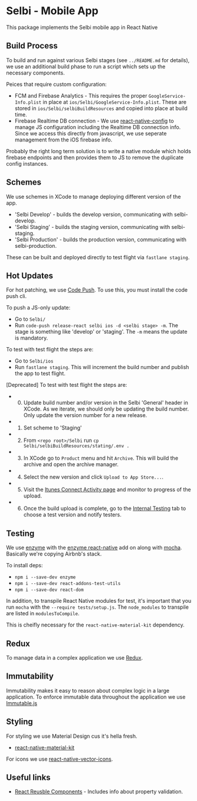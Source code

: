 Selbi - Mobile App
==================

This package implements the Selbi mobile app in React Native

Build Process
-------------

To build and run against various Selbi stages (see `../README.md` for details), we use an additional
build phase to run a script which sets up the necessary components.

Peices that require custom configuration:
- FCM and Firebase Analytics - This requires the proper `GoogleService-Info.plist` in place at
`ios/Selbi/GoogleService-Info.plist`. These are stored in `ios/Selbi/selbiBuildResources` and copied
 into place at build time.
- Firebase Realtime DB connection - We use [react-native-config](https://github.com/luggit/react-native-config)
to manage JS configuration including the Realtime DB connection info. Since we access this directly
from javascript, we use seperate management from the iOS firebase info.

Probably the right long term solution is to write a native module which holds firebase endpoints
and then provides them to JS to remove the duplicate config instances.

Schemes
-------
We use schemes in XCode to manage deploying different version of the app.

- 'Selbi Develop' - builds the develop version, communicating with selbi-develop.
- 'Selbi Staging' - builds the staging version, communicating with selbi-staging.
- 'Selbi Production' - builds the production version, communicating with selbi-production.

These can be built and deployed directly to test flight via `fastlane staging`.


Hot Updates
-----------

For hot patching, we use [Code Push](https://microsoft.github.io/code-push/). To use this, you
must install the code push cli.

To push a JS-only update:
- Go to `Selbi/`
- Run `code-push release-react selbi ios -d <selbi stage> -m`. The stage is something like 'develop'
or 'staging'. The `-m` means the update is mandatory.

To test with test flight the steps are:
- Go to `Selbi/ios`
- Run `fastlane staging`. This will increment the build number and publish the app to test flight.

[Deprecated] To test with test flight the steps are:
- 0. Update build number and/or version in the Selbi 'General' header in XCode. As we iterate, we should
only be updating the build number. Only update the version number for a new release.
- 1. Set scheme to 'Staging'
- 2. From `<repo root>/Selbi` run `cp Selbi/selbiBuildResources/stating/.env .`
- 3. In XCode go to `Product` menu and hit `Archive`. This will build the archive and open the archive
manager.
- 4. Select the new version and click `Upload to App Store...`.
- 5. Visit the [Itunes Connect Activity page](https://itunesconnect.apple.com/WebObjects/iTunesConnect.woa/ra/ng/app/1156524902/activity/ios/builds)
 and monitor to progress of the upload.
- 6. Once the build upload is complete, go to the [Internal Testing](https://itunesconnect.apple.com/WebObjects/iTunesConnect.woa/ra/ng/app/1156524902/testflight/internal)
tab to choose a test version and notify testers.

Testing
-------

We use [enzyme](https://github.com/airbnb/enzyme) with the
[enzyme react-native](https://github.com/airbnb/enzyme/blob/master/docs/guides/react-native.md) add
on along with [mocha](https://mochajs.org/). Basically we're copying Airbnb's stack.

To install deps:
- `npm i --save-dev enzyme`
- `npm i --save-dev react-addons-test-utils`
- `npm i --save-dev react-dom`

In addition, to transpile React Native modules for test, it's important that you run `mocha` with
the `--require tests/setup.js`. The `node_modules` to transpile are listed in `modulesToCompile`.

This is cheifly necessary for the `react-native-material-kit` dependency.

Redux
-----
To manage data in a complex application we use
[Redux](http://redux.js.org/docs/introduction/index.html).


Immutability
------------
Immutability makes it easy to reason about complex logic in a large application. To enforce
immutable data throughout the application we use
[Immutable.js](https://facebook.github.io/immutable-js/)

Styling
-------
For styling we use Material Design cus it's hella fresh.

- [react-native-material-kit](https://github.com/xinthink/react-native-material-kit)

For icons we use [react-native-vector-icons](https://github.com/oblador/react-native-vector-icons).


Useful links
------------
- [React Reusble Components](https://facebook.github.io/react/docs/reusable-components.html) -
Includes info about property validation.